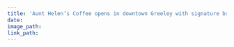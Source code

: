 ```yaml
---
title: 'Aunt Helen’s Coffee opens in downtown Greeley with signature breakfast, coffee and attitude'
date:
image_path:
link_path:
---
```

